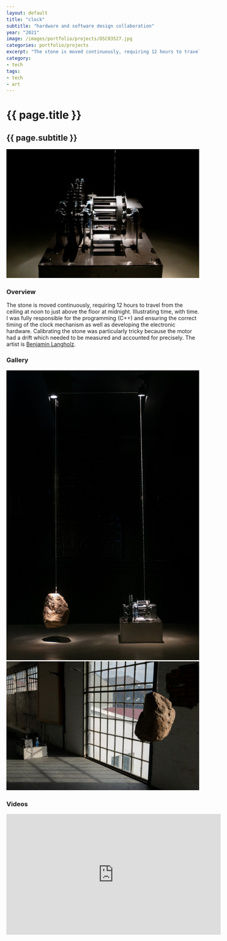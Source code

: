 ```yaml
---
layout: default
title: "clock"
subtitle: "hardware and software design collaboration"
year: "2021"
image: /images/portfolio/projects/DSC03527.jpg
categories: portfolio/projects
excerpt: "The stone is moved continuously, requiring 12 hours to travel from the ceiling at noon to just above the floor at midnight."
category:
- tech
tags:
- tech
- art
---
```

<div class="portfolio">

<h1>{{ page.title }}</h1>
<h2>{{ page.subtitle }}</h2>

<section>
<img img="" src="/images/portfolio/projects/DSC03527.jpg">
</section>
<section>
<h3>Overview</h3>

The stone is moved continuously, requiring 12 hours to travel from the ceiling at noon to just above the floor at midnight.  Illustrating time, with time. I was fully responsible for the programming (C++) and ensuring the correct timing of the clock mechanism as well as developing the electronic hardware. Calibrating the stone was particularly tricky because the motor had a drift which needed to be measured and accounted for precisely. The artist is <a href="https://www.benjaminlangholz.com/#/clock/">Benjamin Langholz</a>.

</section>

<section>
<h3>Gallery</h3>
<img img="" src="/images/portfolio/projects/DSC03777.jpg">
<img img="" src="/images/portfolio/projects/untitled-01777.jpg">
</section>

<section>
<h3>Videos</h3>
<iframe width="560" height="315" src="https://www.youtube.com/embed/1JgOfDZJd7w?si=TfIiV3jJQ9TbkZ48" title="YouTube video player" frameborder="0" allow="accelerometer; autoplay; clipboard-write; encrypted-media; gyroscope; picture-in-picture; web-share" referrerpolicy="strict-origin-when-cross-origin" allowfullscreen></iframe>
</section>


</div>
